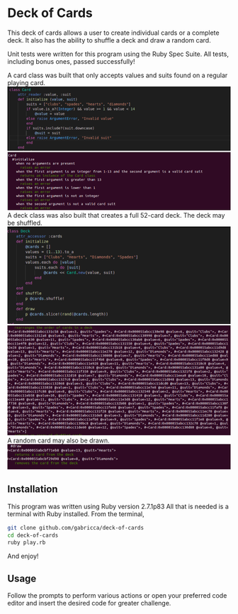 # Deck of Cards
This deck of cards allows a user to create individual cards or a complete deck. It also has the ability to shuffle a deck and draw a random card.

Unit tests were written for this program using the Ruby Spec Suite. All tests, including bonus ones, passed successfully!

A card class was built that only accepts values and suits found on a regular playing card.
![card-initialize-code](./Screenshots/4.png)
![card-specs](./Screenshots/1.png)
A deck class was also built that creates a full 52-card deck.
The deck may be shuffled.
![deck-methods-code](./Screenshots/5.png)
![deck-shuffle-spec](./Screenshots/2.png)
A random card may also be drawn.
![deck-draw-spec](./Screenshots/3.png)
## Installation
This program was written using Ruby version 2.7.1p83
All that is needed is a terminal with Ruby installed. From the terminal, 
```bash
git clone github.com/gabricca/deck-of-cards
cd deck-of-cards
ruby play.rb
``` 
And enjoy!
## Usage
Follow the prompts to perform various actions or open your preferred code editor and insert the desired code for greater challenge.